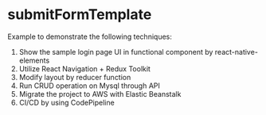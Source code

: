 # submitFormTemplate
Example to demonstrate the following techniques:
1. Show the sample login page UI in functional component by react-native-elements
2. Utilize React Navigation + Redux Toolkit
3. Modify layout by reducer function
4. Run CRUD operation on Mysql through API
5. Migrate the project to AWS with Elastic Beanstalk
6. CI/CD by using CodePipeline
